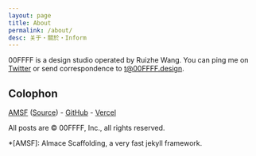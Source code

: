 ```yaml
---
layout: page
title: About
permalink: /about/
desc: 关于・關於・Inform
---
```


00FFFF is a design studio operated by Ruizhe Wang. You can ping me on [Twitter](https://twitter.com/00FFFF) or send correspondence to [t@00FFFF.design](mailto:t@00FFFF.design).

## Colophon

[AMSF](https://sparanoid.com/lab/amsf/) ([Source](https://github.com/sparanoid/sparanoid.com)) -
[GitHub](https://github.com/) -
[Vercel](https://vercel.com/)

All posts are &copy; 00FFFF, Inc., all rights reserved.

*[AMSF]: Almace Scaffolding, a very fast jekyll framework.